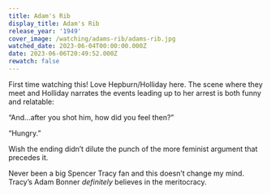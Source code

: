 ```yaml
---
title: Adam's Rib
display_title: Adam's Rib
release_year: '1949'
cover_image: /watching/adams-rib/adams-rib.jpg
watched_date: 2023-06-04T00:00:00.000Z
date: 2023-06-06T20:49:52.000Z
rewatch: false
---
```

First time watching this! Love Hepburn/Holliday here. The scene where they meet and Holliday narrates the events leading up to her arrest is both funny and relatable:

“And…after you shot him, how did you feel then?”

“Hungry.”

Wish the ending didn’t dilute the punch of the more feminist argument that precedes it.

Never been a big Spencer Tracy fan and this doesn’t change my mind. Tracy’s Adam Bonner _definitely_ believes in the meritocracy.
